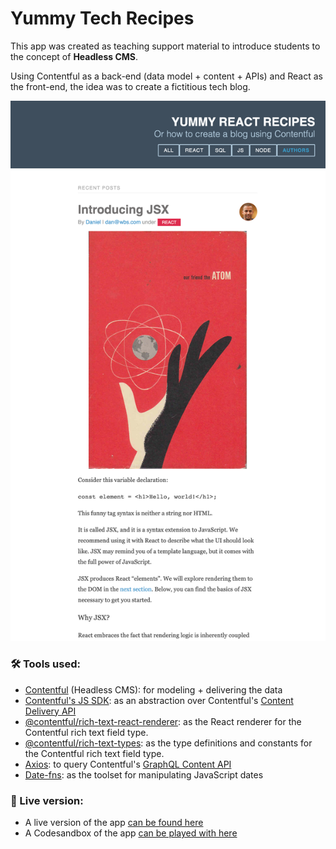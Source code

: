 # Yummy Tech Recipes

This app was created as teaching support material to introduce students to the concept of **Headless CMS**. 

Using Contentful as a back-end (data model + content + APIs) and React as the front-end, the idea was to create a fictitious tech blog.

![Yummy Tech Recipes](https://raw.githubusercontent.com/MyElectricSheep/Contentful-React-Blog/main/yummy.png)

### 🛠️ Tools used:

- [Contentful](https://www.contentful.com/) (Headless CMS): for modeling + delivering the data
- [Contentful's JS SDK](https://contentful.github.io/contentful.js/contentful/9.1.28/): as an abstraction over Contentful's [Content Delivery API](https://www.contentful.com/developers/docs/references/content-delivery-api/)
- [@contentful/rich-text-react-renderer](https://www.npmjs.com/package/@contentful/rich-text-react-renderer): as the React renderer for the Contentful rich text field type.
- [@contentful/rich-text-types](https://www.npmjs.com/package/@contentful/rich-text-types): as the type definitions and constants for the Contentful rich text field type.
- [Axios](https://www.npmjs.com/package/axios): to query Contentful's [GraphQL Content API](https://www.contentful.com/developers/docs/references/graphql/)
- [Date-fns](https://date-fns.org/): as the toolset for manipulating JavaScript dates


### 🚀 Live version:

- A live version of the app [can be found here](https://coding-blog.ben.express)
- A Codesandbox of the app [can be played with here](https://codesandbox.io/s/contentful-blog-correction-f57mb?file=/src/App.js)
